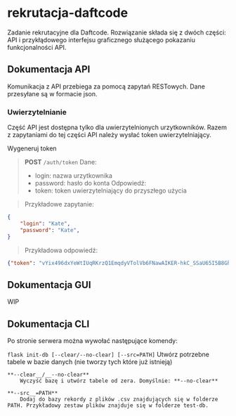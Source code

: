# rekrutacja-daftcode
Zadanie rekrutacyjne dla Daftcode. Rozwiązanie składa się z dwóch części: API i przykłądowego interfejsu graficznego służącego pokazaniu funkcjonalności API.

## Dokumentacja API

Komunikacja z API przebiega za pomocą zapytań RESTowych. Dane przesyłane są w formacie json.

### Uwierzytelnianie

Część API jest dostępna tylko dla uwierzytelnionych urzytkowników. Razem z zapytaniami do tej części API należy wysłać token uwierzytelniający.

Wygeneruj token
> **POST** `/auth/token`
> Dane: 
> - login: nazwa urzytkownika
> - password: hasło do konta
> Odpowiedź:
> - token: token uwierzytelniający do przyszłego użycia

> Przykładowe zapytanie:
```json
{
    "login": "Kate",
    "password": "Kate",
}
```
> Przykładowa odpowiedź:
```json
{"token": "vYix496dxYeWtIUqRKrzQ1EmqdyVTolVb6FNawAIKER-hkC_SSaU65I5B8GhSNnnvk5DgIKAvpw25hSn1TczCdm-5B9WqCOJzjisvz_D_WTCaofZRC-Cuj2wMWwvZqdCfq7kujPBTMxuxeVyg-3y3epE11hBeLvbTgps8wyV0ZZFiQbN0IvmeajegBHVzgK-DSrisyIs2ZFaTF0dk21Uz8MXos3RDsEjKPUymXkbdPJH9noJZEd150-IV6u7xHeIoETcsvDy-IpD2_Tb4Ol2FEtkDPoIuKee9wVv7OSYIs-gA4gEyNtu0QVrr6nAjvPV0SI7bs-8Q7TK84AyttPakA"}
```

## Dokumentacja GUI

WIP

## Dokumentacja CLI

Po stronie serwera można wywołać następujące komendy:

`flask init-db [--clear/--no-clear] [--src=PATH]`
    Utwórz potrzebne tabele w bazie danych (nie tworzy tych które już istnieją)

    **--clear__/__--no-clear**
        Wyczyść bazę i utwórz tabele od zera. Domyślnie: **--no-clear**

    **--src__=PATH**
        Dodaj do bazy rekordy z plików .csv znajdujących się w folderze PATH. Przykładowy zestaw plików znajduje się w folderze test-db.
